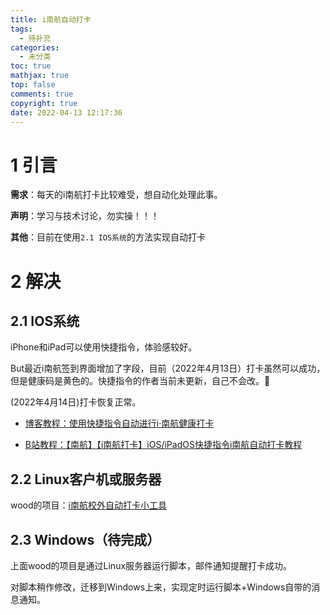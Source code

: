 ```yaml
---
title: i南航自动打卡
tags:
  - 待补充
categories:
  - 未分类
toc: true
mathjax: true
top: false
comments: true
copyright: true
date: 2022-04-13 12:17:36
---
```


# 1 引言

**需求**：每天的i南航打卡比较难受，想自动化处理此事。

**声明**：学习与技术讨论，勿实操！！！

**其他**：目前在使用`2.1 IOS系统`的方法实现自动打卡

# 2 解决

## 2.1  IOS系统

iPhone和iPad可以使用快捷指令，体验感较好。

But最近i南航签到界面增加了字段，目前（2022年4月13日）打卡虽然可以成功，但是健康码是黄色的。快捷指令的作者当前未更新，自己不会改。🥦

(2022年4月14日)打卡恢复正常。

* [博客教程：使用快捷指令自动进行i·南航健康打卡](https://blog.cvvv.me/posts/a67c.html)

* [B站教程：【南航】【i南航打卡】iOS/iPadOS快捷指令i南航自动打卡教程](https://www.bilibili.com/video/BV1CY41137Af)

## 2.2 Linux客户机或服务器

wood的项目：[i南航校外自动打卡小工具](https://github.com/Wood1314/inuaa)

## 2.3 Windows（待完成）

上面wood的项目是通过Linux服务器运行脚本，邮件通知提醒打卡成功。

对脚本稍作修改，迁移到Windows上来，实现定时运行脚本+Windows自带的消息通知。



